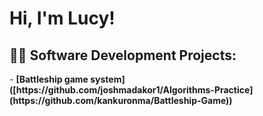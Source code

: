 <h1>Hi, I'm Lucy!

<h2>👨‍💻 Software Development Projects:</h2>
  - <b>[Battleship game system]([https://github.com/joshmadakor1/Algorithms-Practice](https://github.com/kankuronma/Battleship-Game))




